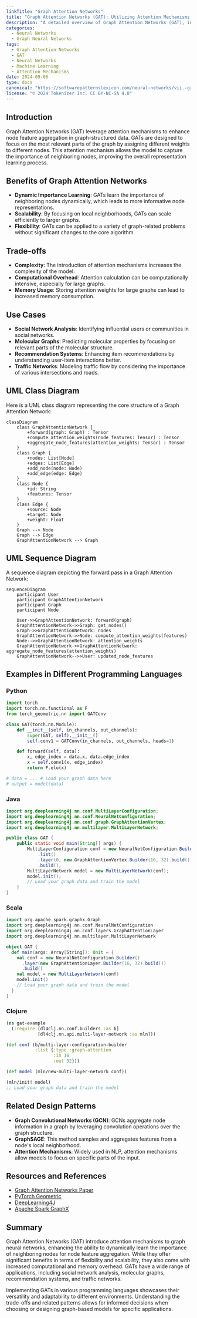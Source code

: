 ```yaml
---
linkTitle: "Graph Attention Networks"
title: "Graph Attention Networks (GAT): Utilizing Attention Mechanisms on Graph Vertices"
description: "A detailed overview of Graph Attention Networks (GAT), including its structure, benefits, trade-offs, and practical use cases in enhancing node feature aggregation."
categories:
  - Neural Networks
  - Graph Neural Networks
tags:
  - Graph Attention Networks
  - GAT
  - Neural Networks
  - Machine Learning
  - Attention Mechanisms
date: 2024-09-06
type: docs
canonical: "https://softwarepatternslexicon.com/neural-networks/vii.-graph-neural-networks-(gnns)/1.-types-of-gnns/graph-attention-networks-(gat)"
license: "© 2024 Tokenizer Inc. CC BY-NC-SA 4.0"
---
```



## Introduction
Graph Attention Networks (GAT) leverage attention mechanisms to enhance node feature aggregation in graph-structured data. GATs are designed to focus on the most relevant parts of the graph by assigning different weights to different nodes. This attention mechanism allows the model to capture the importance of neighboring nodes, improving the overall representation learning process.

## Benefits of Graph Attention Networks
- **Dynamic Importance Learning**: GATs learn the importance of neighboring nodes dynamically, which leads to more informative node representations.
- **Scalability**: By focusing on local neighborhoods, GATs can scale efficiently to larger graphs.
- **Flexibility**: GATs can be applied to a variety of graph-related problems without significant changes to the core algorithm.

## Trade-offs
- **Complexity**: The introduction of attention mechanisms increases the complexity of the model.
- **Computational Overhead**: Attention calculation can be computationally intensive, especially for large graphs.
- **Memory Usage**: Storing attention weights for large graphs can lead to increased memory consumption.

## Use Cases
- **Social Network Analysis**: Identifying influential users or communities in social networks.
- **Molecular Graphs**: Predicting molecular properties by focusing on relevant parts of the molecular structure.
- **Recommendation Systems**: Enhancing item recommendations by understanding user-item interactions better.
- **Traffic Networks**: Modeling traffic flow by considering the importance of various intersections and roads.

## UML Class Diagram
Here is a UML class diagram representing the core structure of a Graph Attention Network:

```mermaid
classDiagram
    class GraphAttentionNetwork {
        +forward(graph: Graph) : Tensor
        +compute_attention_weights(node_features: Tensor) : Tensor
        +aggregate_node_features(attention_weights: Tensor) : Tensor
    }
    class Graph {
        +nodes: List[Node]
        +edges: List[Edge]
        +add_node(node: Node)
        +add_edge(edge: Edge)
    }
    class Node {
        +id: String
        +features: Tensor
    }
    class Edge {
        +source: Node
        +target: Node
        +weight: Float
    }
    Graph --> Node
    Graph --> Edge
    GraphAttentionNetwork --> Graph
```

## UML Sequence Diagram
A sequence diagram depicting the forward pass in a Graph Attention Network:

```mermaid
sequenceDiagram
    participant User
    participant GraphAttentionNetwork
    participant Graph
    participant Node

    User->>GraphAttentionNetwork: forward(graph)
    GraphAttentionNetwork->>Graph: get_nodes()
    Graph->>GraphAttentionNetwork: nodes
    GraphAttentionNetwork->>Node: compute_attention_weights(features)
    Node-->>GraphAttentionNetwork: attention_weights
    GraphAttentionNetwork->>GraphAttentionNetwork: aggregate_node_features(attention_weights)
    GraphAttentionNetwork-->>User: updated_node_features
```

## Examples in Different Programming Languages

### Python
```python
import torch
import torch.nn.functional as F
from torch_geometric.nn import GATConv

class GAT(torch.nn.Module):
    def __init__(self, in_channels, out_channels):
        super(GAT, self).__init__()
        self.conv1 = GATConv(in_channels, out_channels, heads=1)

    def forward(self, data):
        x, edge_index = data.x, data.edge_index
        x = self.conv1(x, edge_index)
        return F.elu(x)

# data = ... # Load your graph data here
# output = model(data)
```

### Java
```java
import org.deeplearning4j.nn.conf.MultiLayerConfiguration;
import org.deeplearning4j.nn.conf.NeuralNetConfiguration;
import org.deeplearning4j.nn.conf.graph.GraphAttentionVertex;
import org.deeplearning4j.nn.multilayer.MultiLayerNetwork;

public class GAT {
    public static void main(String[] args) {
        MultiLayerConfiguration conf = new NeuralNetConfiguration.Builder()
            .list()
            .layer(0, new GraphAttentionVertex.Builder(16, 32).build())
            .build();
        MultiLayerNetwork model = new MultiLayerNetwork(conf);
        model.init();
        // Load your graph data and train the model
    }
}
```

### Scala
```scala
import org.apache.spark.graphx.Graph
import org.deeplearning4j.nn.conf.NeuralNetConfiguration
import org.deeplearning4j.nn.conf.layers.GraphAttentionLayer
import org.deeplearning4j.nn.multilayer.MultiLayerNetwork

object GAT {
  def main(args: Array[String]): Unit = {
    val conf = new NeuralNetConfiguration.Builder()
      .layer(new GraphAttentionLayer.Builder(16, 32).build())
      .build()
    val model = new MultiLayerNetwork(conf)
    model.init()
    // Load your graph data and train the model
  }
}
```

### Clojure
```clojure
(ns gat-example
  (:require [dl4clj.nn.conf.builders :as b]
            [dl4clj.nn.api.multi-layer-network :as mln]))

(def conf (b/multi-layer-configuration-builder
           :list {:type :graph-attention
                  :in 16
                  :out 32}))

(def model (mln/new-multi-layer-network conf))

(mln/init! model)
;; Load your graph data and train the model
```

## Related Design Patterns
- **Graph Convolutional Networks (GCN)**: GCNs aggregate node information in a graph by leveraging convolution operations over the graph structure.
- **GraphSAGE**: This method samples and aggregates features from a node's local neighborhood.
- **Attention Mechanisms**: Widely used in NLP, attention mechanisms allow models to focus on specific parts of the input.

## Resources and References
- [Graph Attention Networks Paper](https://arxiv.org/abs/1710.10903)
- [PyTorch Geometric](https://pytorch-geometric.readthedocs.io/)
- [DeepLearning4J](https://deeplearning4j.org/)
- [Apache Spark GraphX](https://spark.apache.org/graphx/)

## Summary
Graph Attention Networks (GAT) introduce attention mechanisms to graph neural networks, enhancing the ability to dynamically learn the importance of neighboring nodes for node feature aggregation. While they offer significant benefits in terms of flexibility and scalability, they also come with increased computational and memory overhead. GATs have a wide range of applications, including social network analysis, molecular graphs, recommendation systems, and traffic networks.

Implementing GATs in various programming languages showcases their versatility and adaptability to different environments. Understanding the trade-offs and related patterns allows for informed decisions when choosing or designing graph-based models for specific applications.
